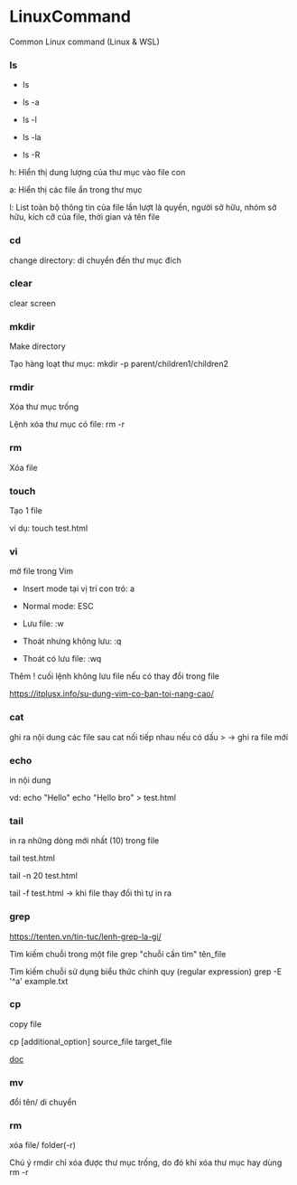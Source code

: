 # LinuxCommand
Common Linux command (Linux &amp; WSL)

### ls
* ls

* ls -a

* ls -l

* ls -la

* ls -R

h: Hiển thị dung lượng của thư mục vào file con

a: Hiển thị các file ẩn trong thư mục

l: List toàn bộ thông tin của file lần lượt là quyền, người sở hữu, nhóm sở hữu, kích cỡ của file, thời gian và tên file

### cd
change directory: di chuyển đến thư mục đích

### clear
clear screen

### mkdir
Make directory

Tạo hàng loạt thư mục: mkdir -p parent/children1/children2

### rmdir <dir>
  Xóa thư mục trống

Lệnh xóa thư mục có file: rm -r

### rm <file>
  
Xóa file

### touch
Tạo 1 file

ví dụ: touch test.html
  
### vi

mở file trong Vim
  
* Insert mode tại vị trí con trỏ: a

* Normal mode: ESC

* Lưu file: :w

* Thoát nhưng không lưu: :q

* Thoát có lưu file: :wq

Thêm ! cuối lệnh không lưu file nếu có thay đổi trong file
  
https://itplusx.info/su-dung-vim-co-ban-toi-nang-cao/

### cat
ghi ra nội dung các file sau cat nối tiếp nhau
nếu có dấu > <file> -> ghi ra file mới

### echo
in nội dung

  vd:
  echo "Hello"
  echo "Hello bro" > test.html
  
### tail
  in ra những dòng mới nhất (10) trong file
  
  tail test.html
  
  tail -n 20 test.html
  
  tail -f test.html -> khi file thay đổi thì tự in ra

### grep
  https://tenten.vn/tin-tuc/lenh-grep-la-gi/
  
  Tìm kiếm chuỗi trong một file
  grep "chuỗi cần tìm" tên_file
  
  Tìm kiếm chuỗi sử dụng biểu thức chính quy (regular expression)
  grep -E '^a' example.txt
  
### cp
  copy file
  
  cp [additional_option] source_file target_file
  
  [doc](https://lanit.com.vn/cach-su-dung-lenh-copy-trong-linux-bang-vi-du-de-hieu.html)
  
### mv
  đổi tên/ di chuyển
  
### rm
  xóa file/ folder(-r)
  
  Chú ý rmdir chỉ xóa được thư mục trống, do đó khi xóa thư mục hay dùng rm -r <dir>
